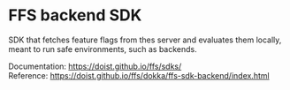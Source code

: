 # FFS backend SDK

SDK that fetches feature flags from thes server and evaluates them locally, meant to run safe environments, such as backends.

Documentation: https://doist.github.io/ffs/sdks/  
Reference: https://doist.github.io/ffs/dokka/ffs-sdk-backend/index.html
